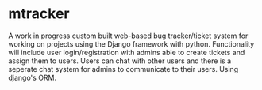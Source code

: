 # mtracker
A work in progress custom built web-based bug tracker/ticket system for working on projects using the Django framework with python. Functionality will include user login/registration with admins able to create tickets and assign them to users. Users can chat with other users and there is a seperate chat system for admins to communicate to their users. Using django's ORM.
